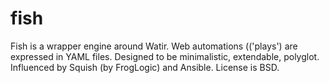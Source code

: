 # fish
 
Fish is a wrapper engine around Watir.
Web automations (('plays') are expressed in YAML files.
Designed to be minimalistic, extendable, polyglot.
Influenced by Squish (by FrogLogic) and Ansible.
License is BSD.

